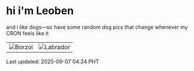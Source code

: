 # hi i'm Leoben

and i like dogs—so have some random dog pics that change whenever my CRON feels like it

|  |  |
|--------|----------|
| ![Borzoi](https://random-dog-vercel.vercel.app/api/random-borzoi?v=1757190259) | ![Labrador](https://random-dog-vercel.vercel.app/api/random-labrador?v=1757190259) |

Last updated: 2025-09-07 04:24 PHT
